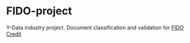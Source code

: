 # FIDO-project
Y-Data industry project. 
Document classification and validation for <a href="https://gh.fido.money/">FIDO Credit</a>
